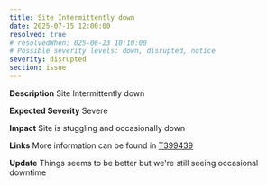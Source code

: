 ```yaml
---
title: Site Intermittently down
date: 2025-07-15 12:00:00
resolved: true
# resolvedWhen: 025-06-23 10:10:00
# Possible severity levels: down, disrupted, notice
severity: disrupted
section: issue
---
```

__Description__ Site Intermittently down

__Expected Severity__ Severe

__Impact__ Site is stuggling and occasionally down

__Links__ More information can be found in [T399439](https://phabricator.wikimedia.org/T399439)

__Update__ Things seems to be better but we're still seeing occasional downtime

